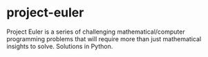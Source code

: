 project-euler
=============

Project Euler is a series of challenging mathematical/computer programming problems that will require more than just mathematical insights to solve. Solutions in Python.

